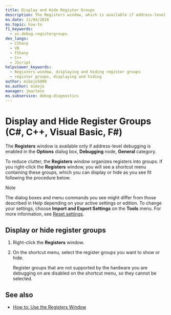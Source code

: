 ```yaml
---
title: Display and Hide Register Groups
description: The Registers window, which is available if address-level debugging is enabled, organizes registers into groups. Learn how to set which groups appear.
ms.date: 11/04/2016
ms.topic: how-to
f1_keywords: 
  - vs.debug.registergroups
dev_langs: 
  - CSharp
  - VB
  - FSharp
  - C++
  - JScript
helpviewer_keywords: 
  - Registers window, displaying and hiding register groups
  - register groups, displaying and hiding
author: mikejo5000
ms.author: mikejo
manager: jmartens
ms.subservice: debug-diagnostics
---
```

# Display and Hide Register Groups (C#, C++, Visual Basic, F#)


The **Registers** window is available only if address-level debugging is enabled in the **Options** dialog box, **Debugging** node, **General** category.

To reduce clutter, the **Registers** window organizes registers into groups. If you right-click the **Registers** window, you will see a shortcut menu containing these groups, which you can display or hide as you see fit following the procedure below.

> [!NOTE]
> The dialog boxes and menu commands you see might differ from those described in Help depending on your active settings or edition. To change your settings, choose **Import and Export Settings** on the **Tools** menu. For more information, see [Reset settings](../ide/environment-settings.md#reset-settings).

## Display or hide register groups

1. Right-click the **Registers** window.

2. On the shortcut menu, select the register groups you want to show or hide.

     Register groups that are not supported by the hardware you are debugging on are disabled on the shortcut menu, so they cannot be selected.

## See also

- [How to: Use the Registers Window](../debugger/how-to-use-the-registers-window.md)